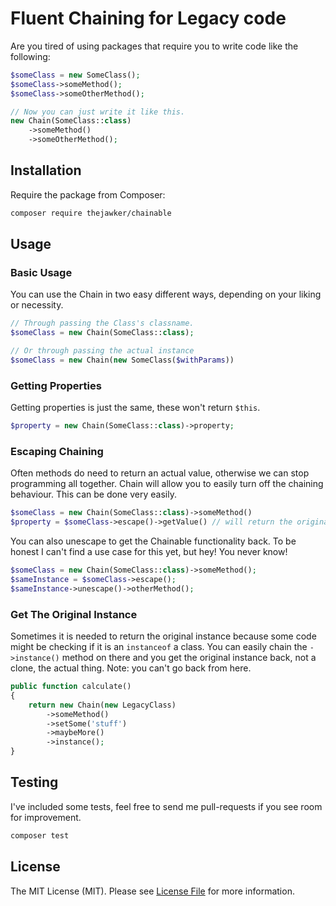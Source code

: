 # Fluent Chaining for Legacy code
Are you tired of using packages that require you to write code like the following:
```php
$someClass = new SomeClass();
$someClass->someMethod();
$someClass->someOtherMethod();

// Now you can just write it like this.
new Chain(SomeClass::class)
    ->someMethod()
    ->someOtherMethod();
```


## Installation

Require the package from Composer:

``` bash
composer require thejawker/chainable
```

## Usage

### Basic Usage
You can use the Chain in two easy different ways, depending on your liking or necessity.

```php
// Through passing the Class's classname.
$someClass = new Chain(SomeClass::class);

// Or through passing the actual instance
$someClass = new Chain(new SomeClass($withParams))
```

### Getting Properties
Getting properties is just the same, these won't return `$this`.
```php
$property = new Chain(SomeClass::class)->property;
```

### Escaping Chaining
Often methods do need to return an actual value, otherwise we can stop programming all together.
Chain will allow you to easily turn off the chaining behaviour. This can be done very easily.
```php
$someClass = new Chain(SomeClass::class)->someMethod()
$property = $someClass->escape()->getValue() // will return the original value
``` 

You can also unescape to get the Chainable functionality back. To be honest I can't find a use case for this yet, but hey! You never know!
```php
$someClass = new Chain(SomeClass::class)->someMethod();
$sameInstance = $someClass->escape();
$sameInstance->unescape()->otherMethod();
```

### Get The Original Instance
Sometimes it is needed to return the original instance because some code might be checking if it is an `instanceof` a class.
You can easily chain the `->instance()` method on there and you get the original instance back, not a clone, the actual thing. 
Note: you can't go back from here.
```php
public function calculate() 
{
    return new Chain(new LegacyClass)
        ->someMethod()
        ->setSome('stuff')
        ->maybeMore()
        ->instance();
}
```

## Testing

I've included some tests, feel free to send me pull-requests if you see room for improvement.
``` bash
composer test
```

## License

The MIT License (MIT). Please see [License File](LICENSE.md) for more information.
